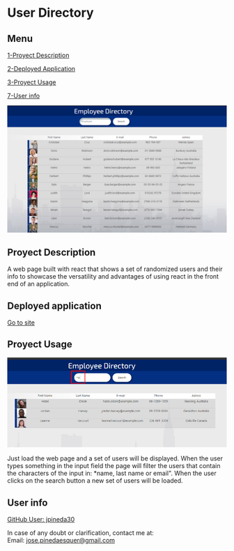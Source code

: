 
# User Directory 

## Menu

[1-Proyect Description](##Proyect-Description)

[2-Deployed Application](##Deployed-application)

[3-Proyect Usage](##Proyect-Usage)

[7-User info](##User-info)


<img src="./img/preview.bmp"/>

## Proyect Description

A web page built with react that shows a set of randomized users and their info to showcase the versatility and advantages of using react in the front end of an application.

## Deployed application

[Go to site](https://jpineda30.github.io/User-Directory/)

## Proyect Usage

<img src="./img/preview2.bmp"/>

Just load the web page and a set of users will be displayed.
When the user types something in the input field the page will filter the users that contain the characters of the input in: *name, last name or email".
When the user clicks on the search button a new set of users will be loaded.


## User info

[GitHub User: jpineda30](https://github.com/jpineda30)

In case of any doubt or clarification, contact me at:  
Email: jose.pinedaesquer@gmail.com

